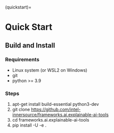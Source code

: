 (quickstart)=
# Quick Start


## Build and Install

### Requirements

- Linux system (or WSL2 on Windows)
- git
- python >= 3.9

### Steps

1. apt-get install build-essential python3-dev
1. git clone https://github.com/intel-innersource/frameworks.ai.explainable-ai-tools
1. cd frameworks.ai.explainable-ai-tools
1. pip install -U -e .

